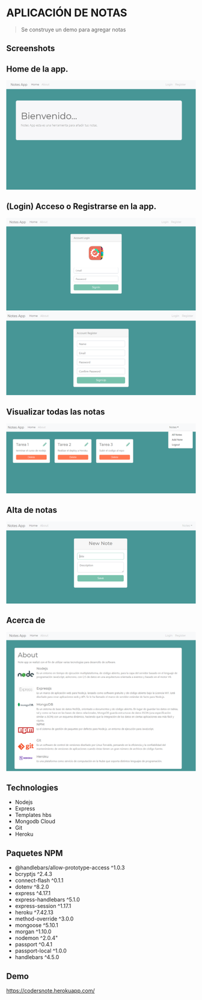 
# APLICACIÓN DE NOTAS 
> Se construye un demo para agregar notas 

## Screenshots

## Home de la app.  
![Screenshot](https://github.com/judithcoders/nodenotes/blob/master/img/screenshot1.PNG)

## (Login) Acceso o Registrarse en la app.
![Screenshot](https://github.com/judithcoders/nodenotes/blob/master/img/screenshot2.PNG)
![Screenshot](https://github.com/judithcoders/nodenotes/blob/master/img/screenshot5.PNG)

## Visualizar todas las notas 
![Screenshot](https://github.com/judithcoders/nodenotes/blob/master/img/screenshot3.PNG)

## Alta de notas 
![Screenshot](https://github.com/judithcoders/nodenotes/blob/master/img/screenshot4.PNG)

## Acerca de
![Screenshot](https://github.com/judithcoders/nodenotes/blob/master/img/screenshot6.PNG)

## Technologies
* Nodejs
* Express
* Templates hbs
* Mongodb Cloud
* Git
* Heroku

## Paquetes NPM
 * @handlebars/allow-prototype-access ^1.0.3 
 * bcryptjs ^2.4.3 
 * connect-flash ^0.1.1 
 * dotenv ^8.2.0 
 * express ^4.17.1 
 * express-handlebars ^5.1.0 
 * express-session ^1.17.1 
 * heroku ^7.42.13 
 * method-override ^3.0.0 
 * mongoose ^5.10.1 
 * morgan ^1.10.0 
 * nodemon ^2.0.4" 
 * passport ^0.4.1 
 * passport-local ^1.0.0 
 * handlebars ^4.5.0 
 
## Demo
https://codersnote.herokuapp.com/


